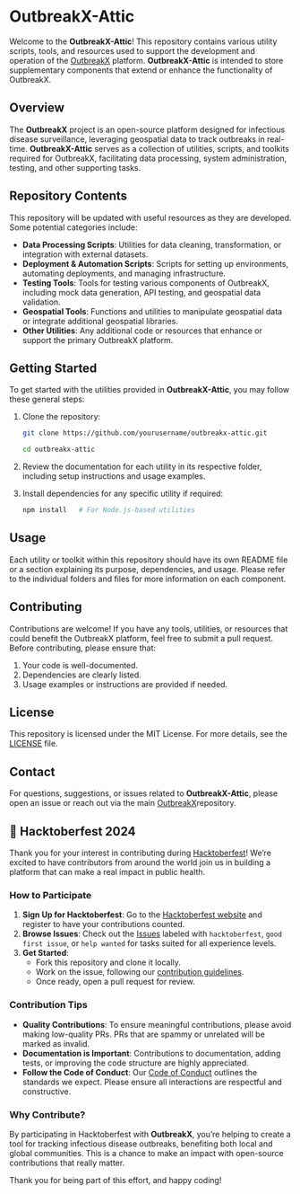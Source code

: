 # OutbreakX-Attic

Welcome to the **OutbreakX-Attic**! This repository contains various utility scripts, tools, and resources used to support the development and operation of the [OutbreakX](https://github.com/SixthFlow-Reserach-OS/OutbreakX/) platform. **OutbreakX-Attic** is intended to store supplementary components that extend or enhance the functionality of OutbreakX.

## Overview

The **OutbreakX** project is an open-source platform designed for infectious disease surveillance, leveraging geospatial data to track outbreaks in real-time. **OutbreakX-Attic** serves as a collection of utilities, scripts, and toolkits required for OutbreakX, facilitating data processing, system administration, testing, and other supporting tasks.

## Repository Contents

This repository will be updated with useful resources as they are developed. Some potential categories include:

- **Data Processing Scripts**: Utilities for data cleaning, transformation, or integration with external datasets.
- **Deployment & Automation Scripts**: Scripts for setting up environments, automating deployments, and managing infrastructure.
- **Testing Tools**: Tools for testing various components of OutbreakX, including mock data generation, API testing, and geospatial data validation.
- **Geospatial Tools**: Functions and utilities to manipulate geospatial data or integrate additional geospatial libraries.
- **Other Utilities**: Any additional code or resources that enhance or support the primary OutbreakX platform.

## Getting Started

To get started with the utilities provided in **OutbreakX-Attic**, you may follow these general steps:

1. Clone the repository:
   ```bash
   git clone https://github.com/yourusername/outbreakx-attic.git
   ```

   ```bash
   cd outbreakx-attic
   ```

2. Review the documentation for each utility in its respective folder, including setup instructions and usage examples.

3. Install dependencies for any specific utility if required:
   ```bash
   npm install   # For Node.js-based utilities
   ```

## Usage

Each utility or toolkit within this repository should have its own README file or a section explaining its purpose, dependencies, and usage. Please refer to the individual folders and files for more information on each component.

## Contributing

Contributions are welcome! If you have any tools, utilities, or resources that could benefit the OutbreakX platform, feel free to submit a pull request. Before contributing, please ensure that:

1. Your code is well-documented.
2. Dependencies are clearly listed.
3. Usage examples or instructions are provided if needed.

## License

This repository is licensed under the MIT License. For more details, see the [LICENSE](LICENSE) file.

## Contact

For questions, suggestions, or issues related to **OutbreakX-Attic**, please open an issue or reach out via the main [OutbreakX](https://github.com/SixthFlow-Reserach-OS/OutbreakX/)repository.

## 🎉 Hacktoberfest 2024

Thank you for your interest in contributing during [Hacktoberfest](https://hacktoberfest.com/)! We’re excited to have contributors from around the world join us in building a platform that can make a real impact in public health.

### How to Participate

1. **Sign Up for Hacktoberfest**: Go to the [Hacktoberfest website](https://hacktoberfest.com/) and register to have your contributions counted.
2. **Browse Issues**: Check out the [Issues](https://github.com/SixthFlow-Reserach-OS/OutbreakX/issues) labeled with `hacktoberfest`, `good first issue`, or `help wanted` for tasks suited for all experience levels.
3. **Get Started**:
   - Fork this repository and clone it locally.
   - Work on the issue, following our [contribution guidelines](docs/CONTRIBUTING.md).
   - Once ready, open a pull request for review.

### Contribution Tips

- **Quality Contributions**: To ensure meaningful contributions, please avoid making low-quality PRs. PRs that are spammy or unrelated will be marked as invalid.
- **Documentation is Important**: Contributions to documentation, adding tests, or improving the code structure are highly appreciated.
- **Follow the Code of Conduct**: Our [Code of Conduct](docs/CODE_OF_CONDUCT.md) outlines the standards we expect. Please ensure all interactions are respectful and constructive.

### Why Contribute?

By participating in Hacktoberfest with **OutbreakX**, you’re helping to create a tool for tracking infectious disease outbreaks, benefiting both local and global communities. This is a chance to make an impact with open-source contributions that really matter. 

Thank you for being part of this effort, and happy coding!


